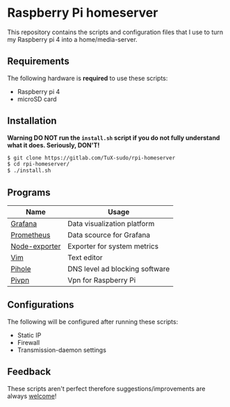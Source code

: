 # Raspberry Pi homeserver

This repository contains the scripts and configuration files that I use to turn my Raspberry pi 4 into a home/media-server.

## Requirements

The following hardware is **required** to use these scripts:
- Raspberry pi 4
- microSD card

## Installation

**Warning DO NOT run the `install.sh` script if you do not fully understand what it does. Seriously, DON'T!**

```bash
$ git clone https://gitlab.com/TuX-sudo/rpi-homeserver
$ cd rpi-homeserver/
$ ./install.sh
```

## Programs

| Name  | Usage |
| ------------- | ------------- |
| [Grafana](https://github.com/grafana/grafana) | Data visualization platform |
| [Prometheus](https://github.com/prometheus/prometheus) | Data scource for Grafana |
| [Node-exporter](https://github.com/prometheus/node_exporter) | Exporter for system metrics |
| [Vim](https://github.com/vim/vim) | Text editor |
| [Pihole](https://github.com/pi-hole/pi-hole) | DNS level ad blocking software |
| [Pivpn](https://github.com/pivpn/pivpn) | Vpn for Raspberry Pi |

## Configurations

The following will be configured after running these scripts:
- Static IP
- Firewall
- Transmission-daemon settings

## Feedback

These scripts aren't perfect therefore suggestions/improvements are always [welcome](https://gitlab.com/sudo_TuX/rpi-nas/-/issues)!
